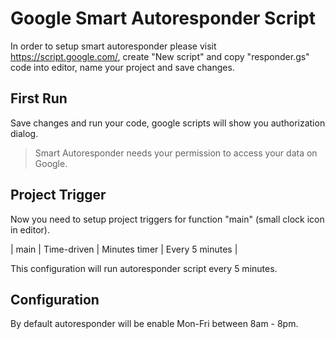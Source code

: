 # Google Smart Autoresponder Script

In order to setup smart autoresponder please visit https://script.google.com/, create "New script"
and copy "responder.gs" code into editor, name your project and save changes. 

## First Run 

Save changes and run your code, google scripts will show you authorization dialog.

> Smart Autoresponder needs your permission to access your data on Google.

## Project Trigger 

Now you need to setup project triggers for function "main" (small clock icon in editor).

| main | Time-driven | Minutes timer | Every 5 minutes | 

This configuration will run autoresponder script every 5 minutes.

## Configuration

By default autoresponder will be enable Mon-Fri between 8am - 8pm. 
